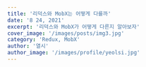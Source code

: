 ```yaml
---
title: '리덕스와 MobX는 어떻게 다를까'
date: '8 24, 2021'
excerpt: '리덕스와 MobX가 어떻게 다른지 알아보자'
cover_image: '/images/posts/img3.jpg'
category: 'Redux, MobX'
author: '열시'
author_image: '/images/profile/yeolsi.jpg'
---
```


